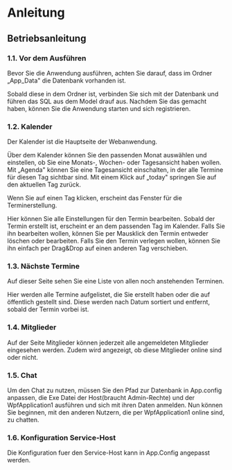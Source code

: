 # Anleitung

## Betriebsanleitung

### 1.1. Vor dem Ausführen

Bevor Sie die Anwendung ausführen, achten Sie darauf, dass im Ordner „App\_Data&quot; die Datenbank vorhanden ist.


Sobald diese in dem Ordner ist, verbinden Sie sich mit der Datenbank und führen das SQL aus dem Model drauf aus. Nachdem Sie das gemacht haben, können Sie die Anwendung starten und sich registrieren.

### 1.2. Kalender

Der Kalender ist die Hauptseite der Webanwendung.

Über dem Kalender können Sie den passenden Monat auswählen und einstellen, ob Sie eine Monats-, Wochen- oder Tagesansicht haben wollen. Mit „Agenda&quot; können Sie eine Tagesansicht einschalten, in der alle Termine für diesen Tag sichtbar sind. Mit einem Klick auf „today&quot; springen Sie auf den aktuellen Tag zurück.

Wenn Sie auf einen Tag klicken, erscheint das Fenster für die Terminerstellung.

Hier können Sie alle Einstellungen für den Termin bearbeiten. Sobald der Termin erstellt ist, erscheint er an dem passenden Tag im Kalender. Falls Sie ihn bearbeiten wollen, können Sie per Mausklick den Termin entweder löschen oder bearbeiten. Falls Sie den Termin verlegen wollen, können Sie ihn einfach per Drag&amp;Drop auf einen anderen Tag verschieben.


### 1.3. Nächste Termine

Auf dieser Seite sehen Sie eine Liste von allen noch anstehenden Terminen.

Hier werden alle Termine aufgelistet, die Sie erstellt haben oder die auf öffentlich gestellt sind. Diese werden nach Datum sortiert und entfernt, sobald der Termin vorbei ist.

### 1.4. Mitglieder

Auf der Seite Mitglieder können jederzeit alle angemeldeten Mitglieder eingesehen werden. Zudem wird angezeigt, ob diese Mitglieder online sind oder nicht.

### 1.5. Chat

Um den Chat zu nutzen, müssen Sie den Pfad zur Datenbank in App.config anpassen, die Exe Datei der Host(braucht Admin-Rechte) und der WpfApplication1 ausführen und sich mit ihren Daten anmelden. Nun können Sie beginnen, mit den anderen Nutzern, die per WpfApplication1 online sind, zu chatten.

### 1.6. Konfiguration Service-Host
Die Konfiguration fuer den Service-Host kann in App.Config angepasst werden.
